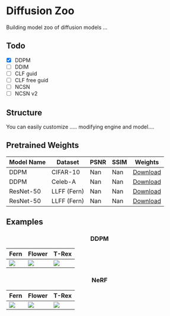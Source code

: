 # Diffusion Zoo
Building model zoo of diffusion models ...

## Todo
- [x] DDPM <br>
- [ ] DDIM <br>
- [ ] CLF guid <br>
- [ ] CLF free guid <br>
- [ ] NCSN <br>
- [ ] NCSN v2 <br>

## Structure
You can easily customize ..... modifying engine and model....

## Pretrained Weights
| Model Name | Dataset | PSNR | SSIM | Weights |
|-|-|-|-|-|
| DDPM | CIFAR-10 | Nan | Nan | [Download](#) |
| DDPM | Celeb-A | Nan | Nan | [Download](#) |
| ResNet-50 | LLFF (Fern) | Nan | Nan | [Download](#) |
| ResNet-50 | LLFF (Fern) | Nan | Nan | [Download](#) |

## Examples
### <center> DDPM </center>

| Fern | Flower | T-Rex |
|-|-|-|
| ![](https://media.giphy.com/media/5GoVLqeAOo6PK/giphy.gif) | ![](https://media.giphy.com/media/5GoVLqeAOo6PK/giphy.gif) | ![](https://media.giphy.com/media/5GoVLqeAOo6PK/giphy.gif) |

### <center> NeRF </center>

| Fern | Flower | T-Rex |
|-|-|-|
| ![](https://media.giphy.com/media/5GoVLqeAOo6PK/giphy.gif) | ![](https://media.giphy.com/media/5GoVLqeAOo6PK/giphy.gif) | ![](https://media.giphy.com/media/5GoVLqeAOo6PK/giphy.gif) |


